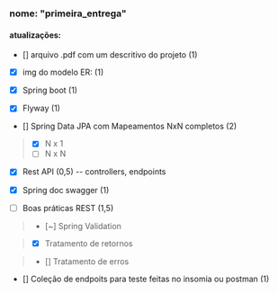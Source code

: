 ### nome: "primeira_entrega"
#### atualizações:

- [] arquivo .pdf com um descritivo do projeto (1)

- [x] img do modelo ER: (1)

- [x] Spring boot (1)

- [x] Flyway (1)

- [] Spring Data JPA com Mapeamentos NxN completos (2) 
> - [x] N x 1
> - [ ] N x N

- [x] Rest API (0,5) -- controllers, endpoints

- [x] Spring doc swagger (1)

- [ ] Boas práticas REST (1,5)

> - [~] Spring Validation

> - [x] Tratamento de retornos

> - [] Tratamento de erros

- [] Coleção de endpoits para teste feitas no insomia ou postman (1)
